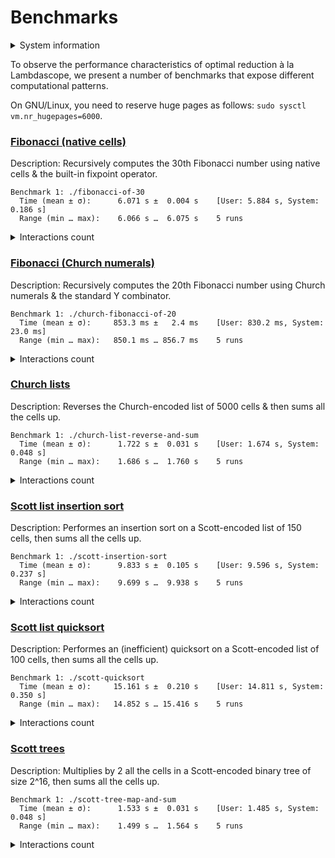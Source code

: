 # Benchmarks

<details>
<summary>System information</summary>

```
                          ./+o+-       etiams@etiams
                  yyyyy- -yyyyyy+      OS: Ubuntu 24.04 noble
               ://+//////-yyyyyyo      Kernel: x86_64 Linux 6.8.0-60-generic
           .++ .:/++++++/-.+sss/`      Uptime: 16m
         .:++o:  /++++++++/:--:/-      Packages: 2799
        o:+o+:++.`..```.-/oo+++++/     Shell: bash 5.2.21
       .:+o:+o/.          `+sssoo+/    Resolution: 3840x2400
  .++/+:+oo+o:`             /sssooo.   DE: GNOME 46.7
 /+++//+:`oo+o               /::--:.   WM: Mutter
 \+/+o+++`o++o               ++////.   WM Theme: Adwaita
  .++.o+++oo+:`             /dddhhh.   GTK Theme: Yaru-red [GTK2/3]
       .+.o+oo:.          `oddhhhh+    Icon Theme: Yaru-red
        \+.++o+o``-````.:ohdhhhhh+     Font: Ubuntu Sans Bold 11 @wght=700
         `:o+++ `ohhhhhhhhyo++os:      Disk: 389G / 484G (85%)
           .o:`.syhhhhhhh/.oo++o`      CPU: AMD Ryzen 9 5900HX with Radeon Graphics @ 16x 4.68GHz
               /osyyyyyyo++ooo+++/     GPU: AMD/ATI Cezanne [Radeon Vega Series / Radeon Vega Mobile Series]
                   ````` +oo+++o\:     RAM: 5849MiB / 15388MiB
                          `oo++.
```

</details>

To observe the performance characteristics of optimal reduction à la Lambdascope, we present a number of benchmarks that expose different computational patterns.

On GNU/Linux, you need to reserve huge pages as follows: `sudo sysctl vm.nr_hugepages=6000`.

### [Fibonacci (native cells)](benchmarks/fibonacci-of-30.c)

Description: Recursively computes the 30th Fibonacci number using native cells & the built-in fixpoint operator.

```
Benchmark 1: ./fibonacci-of-30
  Time (mean ± σ):      6.071 s ±  0.004 s    [User: 5.884 s, System: 0.186 s]
  Range (min … max):    6.066 s …  6.075 s    5 runs
```

<details>
<summary>Interactions count</summary>

```
Annihilation interactions: 17108651
Commutation interactions: 116357003
Beta interactions: 31
Native function calls: 12948453
If-then-elses: 4870845
Fixpoints: 31
Total interactions: 151285014
```

</details>

### [Fibonacci (Church numerals)](benchmarks/church-fibonacci-of-20.c)

Description: Recursively computes the 20th Fibonacci number using Church numerals & the standard Y combinator.

```
Benchmark 1: ./church-fibonacci-of-20
  Time (mean ± σ):     853.3 ms ±   2.4 ms    [User: 830.2 ms, System: 23.0 ms]
  Range (min … max):   850.1 ms … 856.7 ms    5 runs
```

<details>
<summary>Interactions count</summary>

```
Annihilation interactions: 7725926
Commutation interactions: 39696913
Beta interactions: 521833
Native function calls: 0
If-then-elses: 0
Fixpoints: 0
Total interactions: 47944672
```

</details>

### [Church lists](benchmarks/church-list-reverse-and-sum.c)

Description: Reverses the Church-encoded list of 5000 cells & then sums all the cells up.

```
Benchmark 1: ./church-list-reverse-and-sum
  Time (mean ± σ):      1.722 s ±  0.031 s    [User: 1.674 s, System: 0.048 s]
  Range (min … max):    1.686 s …  1.760 s    5 runs
```

<details>
<summary>Interactions count</summary>

```
Annihilation interactions: 12642491
Commutation interactions: 100280016
Beta interactions: 45004
Native function calls: 10000
If-then-elses: 0
Fixpoints: 0
Total interactions: 112977511
```

</details>

### [Scott list insertion sort](benchmarks/scott-insertion-sort.c)

Description: Performes an insertion sort on a Scott-encoded list of 150 cells, then sums all the cells up.

```
Benchmark 1: ./scott-insertion-sort
  Time (mean ± σ):      9.833 s ±  0.105 s    [User: 9.596 s, System: 0.237 s]
  Range (min … max):    9.699 s …  9.938 s    5 runs
```

<details>
<summary>Interactions count</summary>

```
Annihilation interactions: 68763750
Commutation interactions: 334503089
Beta interactions: 183908
Native function calls: 90300
If-then-elses: 44850
Fixpoints: 902
Total interactions: 403586799
```

</details>

### [Scott list quicksort](benchmarks/scott-quicksort.c)

Description: Performes an (inefficient) quicksort on a Scott-encoded list of 100 cells, then sums all the cells up.

```
Benchmark 1: ./scott-quicksort
  Time (mean ± σ):     15.161 s ±  0.210 s    [User: 14.811 s, System: 0.350 s]
  Range (min … max):   14.852 s … 15.416 s    5 runs
```

<details>
<summary>Interactions count</summary>

```
Annihilation interactions: 103271654
Commutation interactions: 788087056
Beta interactions: 545414
Native function calls: 180000
If-then-elses: 89700
Fixpoints: 1206
Total interactions: 892175030
```

</details>

### [Scott trees](benchmarks/scott-tree-map-and-sum.c)

Description: Multiplies by 2 all the cells in a Scott-encoded binary tree of size 2^16, then sums all the cells up.

```
Benchmark 1: ./scott-tree-map-and-sum
  Time (mean ± σ):      1.533 s ±  0.031 s    [User: 1.485 s, System: 0.048 s]
  Range (min … max):    1.499 s …  1.564 s    5 runs
```

<details>
<summary>Interactions count</summary>

```
Annihilation interactions: 14221231
Commutation interactions: 64568480
Beta interactions: 1048667
Native function calls: 262142
If-then-elses: 0
Fixpoints: 66
Total interactions: 80100586
```

</details>
